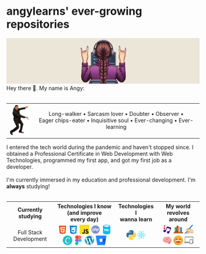 <main class="container">
    <h1>angylearns' ever-growing repositories</h1>
            <img src="img/header4.png">
    <section>
        Hey there 🤘. My name is Angy: <br><br>
        <table align="center">
            <tr>
                <td><img src="img/willsmith.png" width="60px"></td>
                <td align="center">Long-walker • Sarcasm lover • Doubter • Observer •<br> Eager chips-eater • Inquisitive soul • Ever-changing • Ever-learning</td>
            </tr>
        </table>
        I entered the tech world during the pandemic and haven't stopped since. I obtained a Professional Certificate in Web Development with Web Technologies, programmed my first app, and got my first job as a developer. 
        <br><br>
        I'm currently immersed in my education and professional development. I'm <strong>always</strong> studying!
    </section><br>
        <table align="center">
            <tr>
                <th>Currently studying</th>
                <th>Technologies I know (and improve <br> every day)</th>
                <th>Technologies I<br>wanna learn</th>
                <th>My world revolves around</th>
            </tr>
            <tr>
                <td align="center">Full Stack Development</td>
                <td align="center">
                    <img src="img/html.svg" style="height: 25px;">
                    <img src="img/css.svg" style="height: 25px;">
                    <img src="img/js.svg" style="height: 25px;">
                    <img src="img/php.svg" style="height: 25px;">
                    <img src="img/sql.svg" style="height: 25px;">
                    <img src="img/canva.svg" style="height: 25px;">
                    <img src="img/figma.svg" style="height: 25px;">
                    <img src="img/wp.svg" style="height: 25px;">
                    <img src="img/bitbucket.svg" style="height: 25px;">
                </td>
                <td align="center">
                    <img src="img/python.svg" style="height: 25px;">
                    <img src="img/react.svg" style="height: 25px;">
                </td>
                <td align="center">
                    <img src="img/music.svg" style="height: 25px;">
                    <img src="img/books.svg" style="height: 25px;">
                    <img src="img/writing.svg" style="height: 25px;">
                    <img src="img/brain.svg" style="height: 25px;">
                    <img src="img/laughing.svg" style="height: 25px;">
                    <img src="img/devices.svg" style="height: 25px;">
                </td>
            </tr>
        </table>
    </section>
</main>
